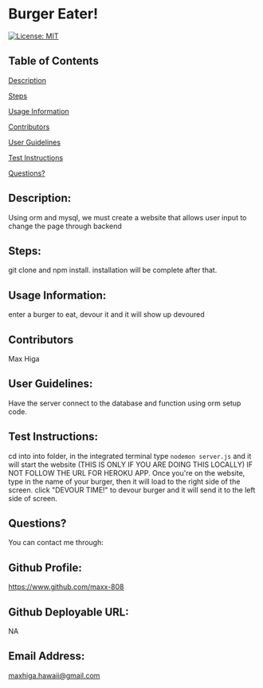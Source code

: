 # Burger Eater!

[![License: MIT](https://img.shields.io/badge/License-MIT-yellow.svg)](https://opensource.org/licenses/MIT)

## Table of Contents

[Description](#description)

[Steps](#steps)

[Usage Information](#usage-information)

[Contributors](#contributors)

[User Guidelines](#user-guidelines)

[Test Instructions](#test-instructions)

[Questions?](#questions?)

<a name="description"></a>

## Description:

Using orm and mysql, we must create a website that allows user input to change the page through backend

<a name="steps"></a>

## Steps:

git clone and npm install. installation will be complete after that.

<a name="usage-information"></a>

## Usage Information:

enter a burger to eat, devour it and it will show up devoured

<a name="contributors"></a>

## Contributors

Max Higa

<a name="user-guidelines"></a>

## User Guidelines:

Have the server connect to the database and function using orm setup code.

<a name="test-instrucions"></a>

## Test Instructions:

cd into into folder, in the integrated terminal type `nodemon server.js` and it will start the website (THIS IS ONLY IF YOU ARE DOING THIS LOCALLY) IF NOT FOLLOW THE URL FOR HEROKU APP. Once you're on the website, type in the name of your burger, then it will load to the right side of the screen. click "DEVOUR TIME!" to devour burger and it will send it to the left side of screen.

<a name="questions?"></a>

## Questions?

You can contact me through:

## Github Profile:

https://www.github.com/maxx-808

## Github Deployable URL:

NA

## Email Address:

maxhiga.hawaii@gmail.com
